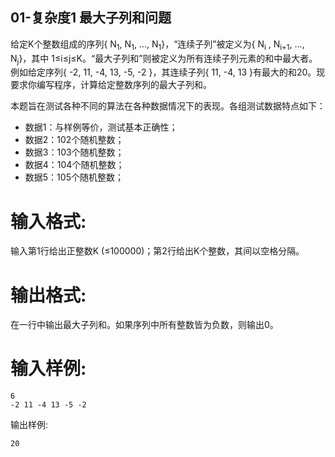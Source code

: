 ## 01-复杂度1 最大子列和问题 
给定K个整数组成的序列{ N<sub>1</sub>, N<sub>1</sub>, ..., N<sub>1</sub>}，“连续子列”被定义为{ N<sub>i</sub>
, N<sub>i+1</sub>, ..., N<sub>j</sub>}，其中 1≤i≤j≤K。“最大子列和”则被定义为所有连续子列元素的和中最大者。例如给定序列{ -2, 11, -4, 13, -5, -2 }，其连续子列{ 11, -4, 13 }有最大的和20。现要求你编写程序，计算给定整数序列的最大子列和。

本题旨在测试各种不同的算法在各种数据情况下的表现。各组测试数据特点如下：

+ 数据1：与样例等价，测试基本正确性；  
+ 数据2：102个随机整数；  
+ 数据3：103个随机整数；  
+ 数据4：104个随机整数；  
+ 数据5：105个随机整数；  
# 输入格式:
输入第1行给出正整数K (≤100000)；第2行给出K个整数，其间以空格分隔。

# 输出格式:
在一行中输出最大子列和。如果序列中所有整数皆为负数，则输出0。

# 输入样例:
```
6
-2 11 -4 13 -5 -2
```
输出样例:
```
20
```
